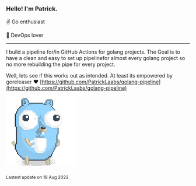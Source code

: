 ### Hello! I'm Patrick.

:v: Go enthusiast

:muscle: DevOps lover

---

I build a pipeline for/in GitHub Actions for golang projects.
 The Goal is to have a clean and easy to set up pipelinefor almost every golang project
so no more rebuilding the pipe for every project.

Well, lets see if this works out as intended. At least its empowered by goreleaser :heart:
[https://github.com/PatrickLaabs/golang-pipeline](https://github.com/PatrickLaabs/golang-pipeline)

![Image alt text](/images/gopher_with_coffee.gif)


<sub>Lastest update on 18 Aug 2022.</sub>

